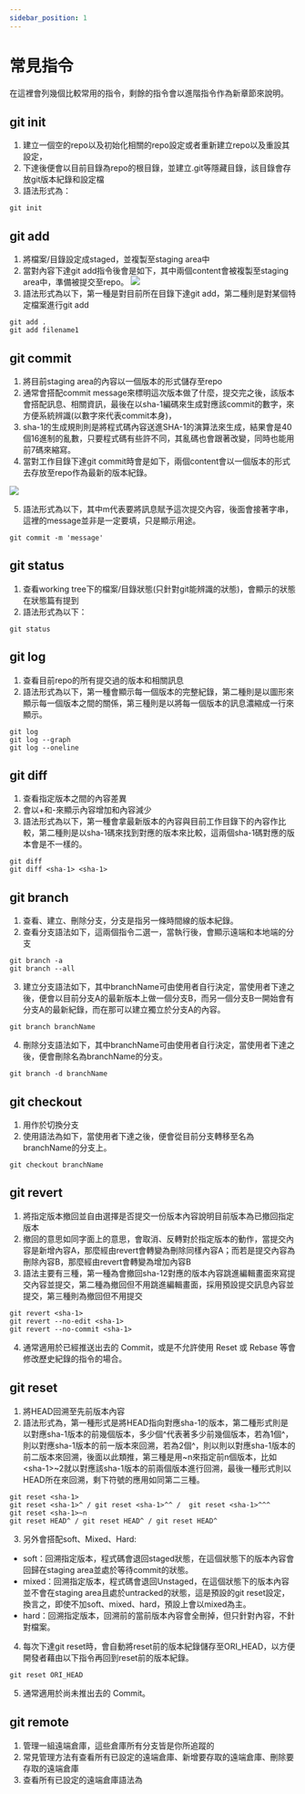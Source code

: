 ```yaml
---
sidebar_position: 1
---
```


# 常見指令
在這裡會列幾個比較常用的指令，剩餘的指令會以進階指令作為新章節來說明。

## git init
1. 建立一個空的repo以及初始化相關的repo設定或者重新建立repo以及重設其設定，
2. 下達後便會以目前目錄為repo的根目錄，並建立.git等隱藏目錄，該目錄會存放git版本紀錄和設定檔
3. 語法形式為：

```
git init
```

## git add
1. 將檔案/目錄設定成staged，並複製至staging area中
2. 當對內容下達git add指令後會是如下，其中兩個content會被複製至staging area中，準備被提交至repo。
![](https://res.cloudinary.com/dqfxgtyoi/image/upload/v1632562545/blog/git/anExample2OfGitStorage_s1tpcw.png)
3. 語法形式為以下，第一種是對目前所在目錄下達git add，第二種則是對某個特定檔案進行git add
```
git add .
git add filename1
```


## git commit
1. 將目前staging area的內容以一個版本的形式儲存至repo
2. 通常會搭配commit message來標明這次版本做了什麼，提交完之後，該版本會搭配訊息、相關資訊，最後在以sha-1編碼來生成對應該commit的數字，來方便系統辨識(以數字來代表commit本身)，
3. sha-1的生成規則則是將程式碼內容送進SHA-1的演算法來生成，結果會是40個16進制的亂數，只要程式碼有些許不同，其亂碼也會跟著改變，同時也能用前7碼來縮寫。
4. 當對工作目錄下達git commit時會是如下，兩個content會以一個版本的形式去存放至repo作為最新的版本紀錄。

![](https://res.cloudinary.com/dqfxgtyoi/image/upload/v1632562545/blog/git/anExample3OfGitStorage_gqcrun.png)

5. 語法形式為以下，其中m代表要將訊息賦予這次提交內容，後面會接著字串，這裡的message並非是一定要填，只是顯示用途。

```
git commit -m 'message'
```


## git status
1. 查看working tree下的檔案/目錄狀態(只針對git能辨識的狀態)，會顯示的狀態在狀態篇有提到
2. 語法形式為以下：
```
git status
```

## git log
1. 查看目前repo的所有提交過的版本和相關訊息
2. 語法形式為以下，第一種會顯示每一個版本的完整紀錄，第二種則是以圖形來顯示每一個版本之間的關係，第三種則是以將每一個版本的訊息濃縮成一行來顯示。

```
git log
git log --graph
git log --oneline
```

## git diff
1. 查看指定版本之間的內容差異
2. 會以+和-來顯示內容增加和內容減少
2. 語法形式為以下，第一種會拿最新版本的內容與目前工作目錄下的內容作比較，第二種則是以sha-1碼來找到對應的版本來比較，這兩個sha-1碼對應的版本會是不一樣的。

```
git diff
git diff <sha-1> <sha-1> 
```
## git branch
1. 查看、建立、刪除分支，分支是指另一條時間線的版本紀錄。
2. 查看分支語法如下，這兩個指令二選一，當執行後，會顯示遠端和本地端的分支
```
git branch -a
git branch --all
```
3. 建立分支語法如下，其中branchName可由使用者自行決定，當使用者下達之後，便會以目前分支A的最新版本上做一個分支B，而另一個分支B一開始會有分支A的最新紀錄，而在那可以建立獨立於分支A的內容。
```
git branch branchName
```

4. 刪除分支語法如下，其中branchName可由使用者自行決定，當使用者下達之後，便會刪除名為branchName的分支。

```
git branch -d branchName
```

## git checkout
1. 用作於切換分支
2. 使用語法為如下，當使用者下達之後，便會從目前分支轉移至名為branchName的分支上。

```
git checkout branchName
```


## git revert
1. 將指定版本撤回並自由選擇是否提交一份版本內容說明目前版本為已撤回指定版本
2. 撤回的意思如同字面上的意思，會取消、反轉對於指定版本的動作，當提交內容是新增內容A，那麼經由revert會轉變為刪除同樣內容A；而若是提交內容為刪除內容B，那麼經由revert會轉變為增加內容B
3. 語法主要有三種，第一種為會撤回sha-12對應的版本內容跳進編輯畫面來寫提交內容並提交，第二種為撤回但不用跳進編輯畫面，採用預設提交訊息內容並提交，第三種則為撤回但不用提交

```
git revert <sha-1>
git revert --no-edit <sha-1> 
git revert --no-commit <sha-1>
```
4. 通常適用於已經推送出去的 Commit，或是不允許使用 Reset 或 Rebase 等會修改歷史紀錄的指令的場合。

## git reset
1. 將HEAD回溯至先前版本內容
2. 語法形式為，第一種形式是將HEAD指向對應sha-1的版本，第二種形式則是以對應sha-1版本的前幾個版本，多少個^代表著多少前幾個版本，若為1個^，則以對應sha-1版本的前一版本來回溯，若為2個^，則以則以對應sha-1版本的前二版本來回溯，後面以此類推，第三種是用~n來指定前n個版本，比如&lt;sha-1&gt;~2就以對應該sha-1版本的前兩個版本進行回溯，最後一種形式則以HEAD所在來回溯，剩下符號的應用如同第二三種。


```
git reset <sha-1> 
git reset <sha-1>^ / git reset <sha-1>^^ /  git reset <sha-1>^^^  
git reset <sha-1>~n
git reset HEAD^ / git reset HEAD^ / git reset HEAD^
```

3. 另外會搭配soft、Mixed、Hard:
 - soft：回溯指定版本，程式碼會退回staged狀態，在這個狀態下的版本內容會回歸在staging area並處於等待commit的狀態。
 - mixed：回溯指定版本，程式碼會退回Unstaged，在這個狀態下的版本內容並不會在staging area且處於untracked的狀態，這是預設的git reset設定，換言之，即使不加soft、mixed、hard，預設上會以mixed為主。
 - hard：回溯指定版本，回溯前的當前版本內容會全刪掉，但只針對內容，不針對檔案。
 

4. 每次下達git reset時，會自動將reset前的版本紀錄儲存至ORI_HEAD，以方便開發者藉由以下指令再回到reset前的版本紀錄。

```
git reset ORI_HEAD
```

5. 通常適用於尚未推出去的 Commit。



## git remote
1. 管理一組遠端倉庫，這些倉庫所有分支皆是你所追蹤的
2. 常見管理方法有查看所有已設定的遠端倉庫、新增要存取的遠端倉庫、刪除要存取的遠端倉庫
3. 查看所有已設定的遠端倉庫語法為